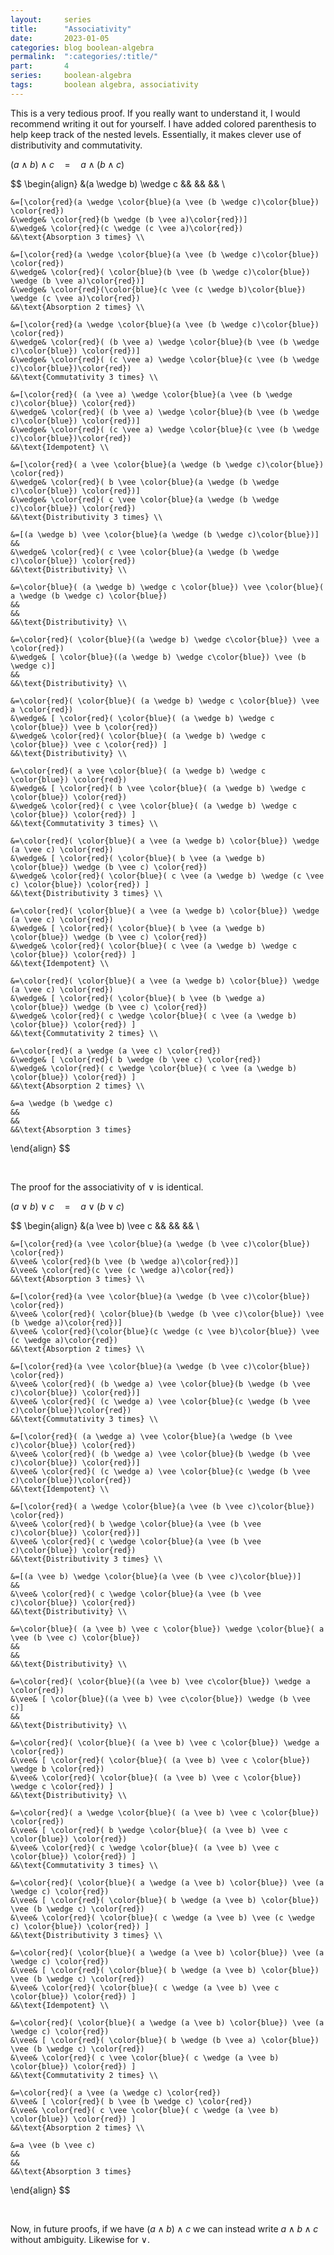 ```yaml
---
layout:     series
title:      "Associativity"
date:       2023-01-05
categories: blog boolean-algebra
permalink:  ":categories/:title/"
part:       4
series:     boolean-algebra
tags:       boolean algebra, associativity
---
```


This is a very tedious proof. If you really want to understand it, I would recommend writing it out for yourself. I have added colored parenthesis to help keep track of the nested levels. Essentially, it makes clever use of distributivity and commutativity.

$(a \wedge b) \wedge c \quad = \quad a \wedge (b \wedge c)$

$$
\begin{align}
    &(a \wedge b) \wedge c 
    &&
    &&
    && \\

    &=[\color{red}(a \wedge \color{blue}(a \vee (b \wedge c)\color{blue}) \color{red}) 
    &\wedge& \color{red}(b \wedge (b \vee a)\color{red})] 
    &\wedge& \color{red}(c \wedge (c \vee a)\color{red})   
    &&\text{Absorption 3 times} \\
    
    &=[\color{red}(a \wedge \color{blue}(a \vee (b \wedge c)\color{blue}) \color{red}) 
    &\wedge& \color{red}( \color{blue}(b \vee (b \wedge c)\color{blue}) \wedge (b \vee a)\color{red})] 
    &\wedge& \color{red}(\color{blue}(c \vee (c \wedge b)\color{blue}) \wedge (c \vee a)\color{red})
    &&\text{Absorption 2 times} \\

    &=[\color{red}(a \wedge \color{blue}(a \vee (b \wedge c)\color{blue}) \color{red}) 
    &\wedge& \color{red}( (b \vee a) \wedge \color{blue}(b \vee (b \wedge c)\color{blue}) \color{red})]
    &\wedge& \color{red}( (c \vee a) \wedge \color{blue}(c \vee (b \wedge c)\color{blue})\color{red})
    &&\text{Commutativity 3 times} \\

    &=[\color{red}( (a \vee a) \wedge \color{blue}(a \vee (b \wedge c)\color{blue}) \color{red}) 
    &\wedge& \color{red}( (b \vee a) \wedge \color{blue}(b \vee (b \wedge c)\color{blue}) \color{red})]
    &\wedge& \color{red}( (c \vee a) \wedge \color{blue}(c \vee (b \wedge c)\color{blue})\color{red})
    &&\text{Idempotent} \\

    &=[\color{red}( a \vee \color{blue}(a \wedge (b \wedge c)\color{blue}) \color{red})
    &\wedge& \color{red}( b \vee \color{blue}(a \wedge (b \wedge c)\color{blue}) \color{red})]
    &\wedge& \color{red}( c \vee \color{blue}(a \wedge (b \wedge c)\color{blue}) \color{red})
    &&\text{Distributivity 3 times} \\

    &=[(a \wedge b) \vee \color{blue}(a \wedge (b \wedge c)\color{blue})] 
    &&
    &\wedge& \color{red}( c \vee \color{blue}(a \wedge (b \wedge c)\color{blue}) \color{red})
    &&\text{Distributivity} \\

    &=\color{blue}( (a \wedge b) \wedge c \color{blue}) \vee \color{blue}( a \wedge (b \wedge c) \color{blue})
    &&
    &&
    &&\text{Distributivity} \\

    &=\color{red}( \color{blue}((a \wedge b) \wedge c\color{blue}) \vee a \color{red}) 
    &\wedge& [ \color{blue}((a \wedge b) \wedge c\color{blue}) \vee (b \wedge c)]
    &&
    &&\text{Distributivity} \\

    &=\color{red}( \color{blue}( (a \wedge b) \wedge c \color{blue}) \vee a \color{red})
    &\wedge& [ \color{red}( \color{blue}( (a \wedge b) \wedge c \color{blue}) \vee b \color{red}) 
    &\wedge& \color{red}( \color{blue}( (a \wedge b) \wedge c \color{blue}) \vee c \color{red}) ]
    &&\text{Distributivity} \\

    &=\color{red}( a \vee \color{blue}( (a \wedge b) \wedge c \color{blue}) \color{red})
    &\wedge& [ \color{red}( b \vee \color{blue}( (a \wedge b) \wedge c \color{blue}) \color{red}) 
    &\wedge& \color{red}( c \vee \color{blue}( (a \wedge b) \wedge c \color{blue}) \color{red}) ]
    &&\text{Commutativity 3 times} \\

    &=\color{red}( \color{blue}( a \vee (a \wedge b) \color{blue}) \wedge (a \vee c) \color{red})
    &\wedge& [ \color{red}( \color{blue}( b \vee (a \wedge b) \color{blue}) \wedge (b \vee c) \color{red}) 
    &\wedge& \color{red}( \color{blue}( c \vee (a \wedge b) \wedge (c \vee c) \color{blue}) \color{red}) ]
    &&\text{Distributivity 3 times} \\

    &=\color{red}( \color{blue}( a \vee (a \wedge b) \color{blue}) \wedge (a \vee c) \color{red})
    &\wedge& [ \color{red}( \color{blue}( b \vee (a \wedge b) \color{blue}) \wedge (b \vee c) \color{red}) 
    &\wedge& \color{red}( \color{blue}( c \vee (a \wedge b) \wedge c \color{blue}) \color{red}) ]
    &&\text{Idempotent} \\

    &=\color{red}( \color{blue}( a \vee (a \wedge b) \color{blue}) \wedge (a \vee c) \color{red})
    &\wedge& [ \color{red}( \color{blue}( b \vee (b \wedge a) \color{blue}) \wedge (b \vee c) \color{red}) 
    &\wedge& \color{red}( c \wedge \color{blue}( c \vee (a \wedge b) \color{blue}) \color{red}) ]
    &&\text{Commutativity 2 times} \\

    &=\color{red}( a \wedge (a \vee c) \color{red})
    &\wedge& [ \color{red}( b \wedge (b \vee c) \color{red}) 
    &\wedge& \color{red}( c \wedge \color{blue}( c \vee (a \wedge b)  \color{blue}) \color{red}) ]
    &&\text{Absorption 2 times} \\

    &=a \wedge (b \wedge c)
    &&
    &&
    &&\text{Absorption 3 times}
\end{align}
$$

<br>

The proof for the associativity of $\vee$ is identical.

$(a \vee b) \vee c \quad = \quad a \vee (b \vee c)$

$$
\begin{align}
    &(a \vee b) \vee c 
    &&
    &&
    && \\

    &=[\color{red}(a \vee \color{blue}(a \wedge (b \vee c)\color{blue}) \color{red}) 
    &\vee& \color{red}(b \vee (b \wedge a)\color{red})] 
    &\vee& \color{red}(c \vee (c \wedge a)\color{red})   
    &&\text{Absorption 3 times} \\
    
    &=[\color{red}(a \vee \color{blue}(a \wedge (b \vee c)\color{blue}) \color{red}) 
    &\vee& \color{red}( \color{blue}(b \wedge (b \vee c)\color{blue}) \vee (b \wedge a)\color{red})] 
    &\vee& \color{red}(\color{blue}(c \wedge (c \vee b)\color{blue}) \vee (c \wedge a)\color{red})
    &&\text{Absorption 2 times} \\

    &=[\color{red}(a \vee \color{blue}(a \wedge (b \vee c)\color{blue}) \color{red}) 
    &\vee& \color{red}( (b \wedge a) \vee \color{blue}(b \wedge (b \vee c)\color{blue}) \color{red})]
    &\vee& \color{red}( (c \wedge a) \vee \color{blue}(c \wedge (b \vee c)\color{blue})\color{red})
    &&\text{Commutativity 3 times} \\

    &=[\color{red}( (a \wedge a) \vee \color{blue}(a \wedge (b \vee c)\color{blue}) \color{red}) 
    &\vee& \color{red}( (b \wedge a) \vee \color{blue}(b \wedge (b \vee c)\color{blue}) \color{red})]
    &\vee& \color{red}( (c \wedge a) \vee \color{blue}(c \wedge (b \vee c)\color{blue})\color{red})
    &&\text{Idempotent} \\

    &=[\color{red}( a \wedge \color{blue}(a \vee (b \vee c)\color{blue}) \color{red})
    &\vee& \color{red}( b \wedge \color{blue}(a \vee (b \vee c)\color{blue}) \color{red})]
    &\vee& \color{red}( c \wedge \color{blue}(a \vee (b \vee c)\color{blue}) \color{red})
    &&\text{Distributivity 3 times} \\

    &=[(a \vee b) \wedge \color{blue}(a \vee (b \vee c)\color{blue})] 
    &&
    &\vee& \color{red}( c \wedge \color{blue}(a \vee (b \vee c)\color{blue}) \color{red})
    &&\text{Distributivity} \\

    &=\color{blue}( (a \vee b) \vee c \color{blue}) \wedge \color{blue}( a \vee (b \vee c) \color{blue})
    &&
    &&
    &&\text{Distributivity} \\

    &=\color{red}( \color{blue}((a \vee b) \vee c\color{blue}) \wedge a \color{red}) 
    &\vee& [ \color{blue}((a \vee b) \vee c\color{blue}) \wedge (b \vee c)]
    &&
    &&\text{Distributivity} \\

    &=\color{red}( \color{blue}( (a \vee b) \vee c \color{blue}) \wedge a \color{red})
    &\vee& [ \color{red}( \color{blue}( (a \vee b) \vee c \color{blue}) \wedge b \color{red}) 
    &\vee& \color{red}( \color{blue}( (a \vee b) \vee c \color{blue}) \wedge c \color{red}) ]
    &&\text{Distributivity} \\

    &=\color{red}( a \wedge \color{blue}( (a \vee b) \vee c \color{blue}) \color{red})
    &\vee& [ \color{red}( b \wedge \color{blue}( (a \vee b) \vee c \color{blue}) \color{red}) 
    &\vee& \color{red}( c \wedge \color{blue}( (a \vee b) \vee c \color{blue}) \color{red}) ]
    &&\text{Commutativity 3 times} \\

    &=\color{red}( \color{blue}( a \wedge (a \vee b) \color{blue}) \vee (a \wedge c) \color{red})
    &\vee& [ \color{red}( \color{blue}( b \wedge (a \vee b) \color{blue}) \vee (b \wedge c) \color{red}) 
    &\vee& \color{red}( \color{blue}( c \wedge (a \vee b) \vee (c \wedge c) \color{blue}) \color{red}) ]
    &&\text{Distributivity 3 times} \\

    &=\color{red}( \color{blue}( a \wedge (a \vee b) \color{blue}) \vee (a \wedge c) \color{red})
    &\vee& [ \color{red}( \color{blue}( b \wedge (a \vee b) \color{blue}) \vee (b \wedge c) \color{red}) 
    &\vee& \color{red}( \color{blue}( c \wedge (a \vee b) \vee c \color{blue}) \color{red}) ]
    &&\text{Idempotent} \\

    &=\color{red}( \color{blue}( a \wedge (a \vee b) \color{blue}) \vee (a \wedge c) \color{red})
    &\vee& [ \color{red}( \color{blue}( b \wedge (b \vee a) \color{blue}) \vee (b \wedge c) \color{red}) 
    &\vee& \color{red}( c \vee \color{blue}( c \wedge (a \vee b) \color{blue}) \color{red}) ]
    &&\text{Commutativity 2 times} \\

    &=\color{red}( a \vee (a \wedge c) \color{red})
    &\vee& [ \color{red}( b \vee (b \wedge c) \color{red}) 
    &\vee& \color{red}( c \vee \color{blue}( c \wedge (a \vee b)  \color{blue}) \color{red}) ]
    &&\text{Absorption 2 times} \\

    &=a \vee (b \vee c)
    &&
    &&
    &&\text{Absorption 3 times}
\end{align}
$$

<br>

Now, in future proofs, if we have $(a \wedge b) \wedge c$ we can instead write $a \wedge b \wedge c$ without ambiguity. Likewise for $\vee$.